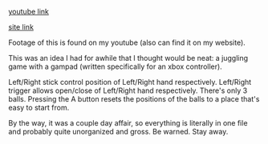 [youtube link](https://youtu.be/AlNsb7234oE?si=h7bvZU0JFugyjpaT)

[site link](https://coreypierce.me/project/2025/02/02/juggling-demo.html)

Footage of this is found on my youtube (also can find it on my website).

This was an idea I had for awhile that I thought would be neat: a juggling game with a gampad (written specifically for an xbox controller).

Left/Right stick control position of Left/Right hand respectively.
Left/Right trigger allows open/close of Left/Right hand respectively.
There's only 3 balls. Pressing the A button resets the positions of the balls to a place that's easy to start from.


By the way, it was a couple day affair, so everything is literally in one file and probably quite unorganized and gross. Be warned. Stay away.
